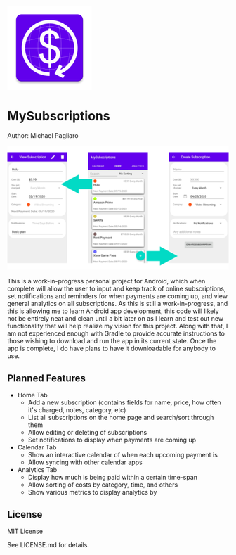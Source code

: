 ![MySubscriptions icon](https://github.com/mpagliaro98/my-subscriptions/blob/master/app/src/main/res/mipmap-xxxhdpi/ic_launcher.png?raw=true)
# MySubscriptions

Author: Michael Pagliaro

![Home Tab Screenshots](https://github.com/mpagliaro98/my-subscriptions/blob/master/app/src/main/res/screenshots/screenshot_dev_multi.png?raw=true)

This is a work-in-progress personal project for Android, which when
complete will allow the user to input and keep track of online
subscriptions, set notifications and reminders for when payments are
coming up, and view general analytics on all subscriptions. As this
is still a work-in-progress, and this is allowing me to learn Android
app development, this code will likely not be entirely neat and clean
until a bit later on as I learn and test out new functionality that
will help realize my vision for this project. Along with that, I am not
experienced enough with Gradle to provide accurate instructions to
those wishing to download and run the app in its current state. Once
the app is complete, I do have plans to have it downloadable for
anybody to use.

## Planned Features

* Home Tab
    * Add a new subscription (contains fields for name, price, how often it's charged, notes, category, etc)
    * List all subscriptions on the home page and search/sort through them
    * Allow editing or deleting of subscriptions
    * Set notifications to display when payments are coming up
* Calendar Tab
    * Show an interactive calendar of when each upcoming payment is
    * Allow syncing with other calendar apps
* Analytics Tab
    * Display how much is being paid within a certain time-span
    * Allow sorting of costs by category, time, and others
    * Show various metrics to display analytics by

## License
MIT License

See LICENSE.md for details.